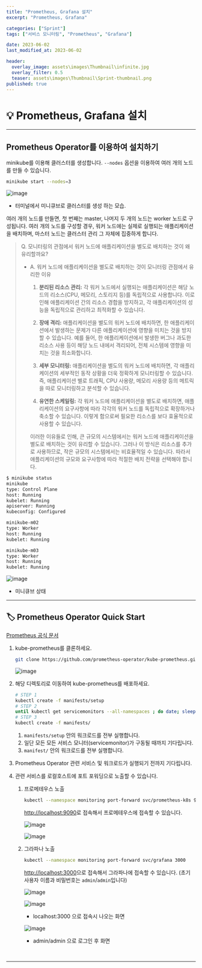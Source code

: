 ```yaml
---
title: "Prometheus, Grafana 설치"
excerpt: "Prometheus, Grafana"

categories: ["Sprint"]
tags: ["서비스 모니터링", "Prometheus", "Grafana"]

date: 2023-06-02
last_modified_at: 2023-06-02

header:
  overlay_image: assets\images\Thumbnail\infinite.jpg
  overlay_filter: 0.5 
  teaser: assets\images\Thumbnail\Sprint-thumbnail.png
published: true
---
```


# 💡 Prometheus, Grafana 설치

---

## Prometheus Operator를 이용하여 설치하기

minikube를 이용해 클러스터를 생성합니다. `--nodes` 옵션을 이용하여 여러 개의 노드를 만들 수 있습니다.

```bash
minikube start --nodes=3
```

![image](https://github.com/pomottoro/comments/assets/58872932/8eb7783c-a7e5-404d-b3f5-b0acb0546ec9)

- 터미널에서 미니큐브로 클러스터를 생성 하는 모습.

 여러 개의 노드를 만들면, 첫 번째는 master, 나머지 두 개의 노드는 worker 노드로 구성됩니다. 여러 개의 노드를 구성할 경우, 워커 노드에는 실제로 실행되는 애플리케이션을 배치하며, 마스터 노드는 클러스터 관리 그 자체에 집중하게 합니다.

> Q. 모니터링의 관점에서 워커 노드에 애플리케이션을 별도로 배치하는 것이 왜 유리할까요?
>
> - A. 워커 노드에 애플리케이션을 별도로 배치하는 것이 모니터링 관점에서 유리한 이유
>
>   1. **분리된 리소스 관리:** 각 워커 노드에서 실행되는 애플리케이션은 해당 노드의 리소스(CPU, 메모리, 스토리지 등)를 독립적으로 사용합니다. 이로 인해 애플리케이션 간의 리소스 경합을 방지하고, 각 애플리케이션의 성능을 독립적으로 관리하고 최적화할 수 있습니다.
>
>   2. **장애 격리:** 애플리케이션을 별도의 워커 노드에 배치하면, 한 애플리케이션에서 발생하는 문제가 다른 애플리케이션에 영향을 미치는 것을 방지할 수 있습니다. 예를 들어, 한 애플리케이션에서 발생한 버그나 과도한 리소스 사용 등이 해당 노드 내에서 격리되어, 전체 시스템에 영향을 미치는 것을 최소화합니다.
>
>   3. **세부 모니터링:** 애플리케이션을 별도의 워커 노드에 배치하면, 각 애플리케이션의 세부적인 동작 상황을 더욱 정확하게 모니터링할 수 있습니다. 즉, 애플리케이션 별로 트래픽, CPU 사용량, 메모리 사용량 등의 메트릭을 따로 모니터링하고 분석할 수 있습니다.
>
>   4. **유연한 스케일링:** 각 워커 노드에 애플리케이션을 별도로 배치하면, 애플리케이션의 요구사항에 따라 각각의 워커 노드를 독립적으로 확장하거나 축소할 수 있습니다. 이렇게 함으로써 필요한 리소스를 보다 효율적으로 사용할 수 있습니다.
>
>   이러한 이유들로 인해, 큰 규모의 시스템에서는 워커 노드에 애플리케이션을 별도로 배치하는 것이 유리할 수 있습니다. 그러나 이 방식은 리소스를 추가로 사용하므로, 작은 규모의 시스템에서는 비효율적일 수 있습니다. 따라서 애플리케이션의 규모와 요구사항에 따라 적절한 배치 전략을 선택해야 합니다.
>

```bash
$ minikube status
minikube
type: Control Plane
host: Running
kubelet: Running
apiserver: Running
kubeconfig: Configured

minikube-m02
type: Worker
host: Running
kubelet: Running

minikube-m03
type: Worker
host: Running
kubelet: Running
```

![image](https://github.com/pomottoro/comments/assets/58872932/3e6d1607-66d4-42ea-b294-ebd58cc727f2)

- 미니큐브 상태

---

## 🏷 Prometheus Operator Quick Start

[Prometheus 공식 문서](https://prometheus-operator.dev/docs/prologue/quick-start/)

1. kube-prometheus를 클론하세요.

   ```bash
   git clone https://github.com/prometheus-operator/kube-prometheus.git
   ```

   ![image](https://github.com/pomottoro/comments/assets/58872932/4895e6da-e3e7-4cfd-93d6-99b166471a17)

2. 해당 디렉토리로 이동하여 kube-prometheus를 배포하세요.

   ```bash
   # STEP 1
   kubectl create -f manifests/setup
   # STEP 2
   until kubectl get servicemonitors --all-namespaces ; do date; sleep 1; echo ""; done
   # STEP 3
   kubectl create -f manifests/
   ```

   1. `manifests/setup` 안의 워크로드를 전부 실행합니다.
   2. 일단 모든 모든 서비스 모니터(servicemonitor)가 구동될 때까지 기다립니다.
   3. `manifest/` 안의 워크로드를 전부 실행합니다.

3. Prometheus Operator 관련 서비스 및 워크로드가 실행되기 전까지 기다립니다.

4. 관련 서비스를 로컬호스트에 포트 포워딩으로 노출할 수 있습니다.

   1. 프로메테우스 노출

      ```bash
      kubectl --namespace monitoring port-forward svc/prometheus-k8s 9090
      ```

      [http://localhost:9090](http://localhost:9090/)로 접속해서 프로메테우스에 접속할 수 있습니다.

      ![image](https://github.com/pomottoro/comments/assets/58872932/e9f1651a-ca23-45f0-ab02-363dfb5a8f2e)

      ![image](https://github.com/pomottoro/comments/assets/58872932/99d83194-146e-4835-ae2f-2a9d2f2d0a0e)
   
      

   2. 그라파나 노출
   
      ```bash
      kubectl --namespace monitoring port-forward svc/grafana 3000
      ```
   
      [http://localhost:3000](http://localhost:3000/)으로 접속해서 그라파나에 접속할 수 있습니다. (초기 사용자 이름과 비밀번호는 `admin`/`admin`입니다)
      
      ![image](https://github.com/pomottoro/comments/assets/58872932/1c61838b-abdf-413b-8e67-179789b34919)
      
      ![image](https://github.com/pomottoro/comments/assets/58872932/bcc6935a-b87a-417e-8c8e-3fbd42316263)
      
      - localhost:3000 으로 접속시 나오는 화면
      
      ![image](https://github.com/pomottoro/comments/assets/58872932/6d9f38eb-f9ec-4db2-9382-1f10cd46faca)
      
      - admin/admin 으로 로그인 후 화면

<br>

---

<br>